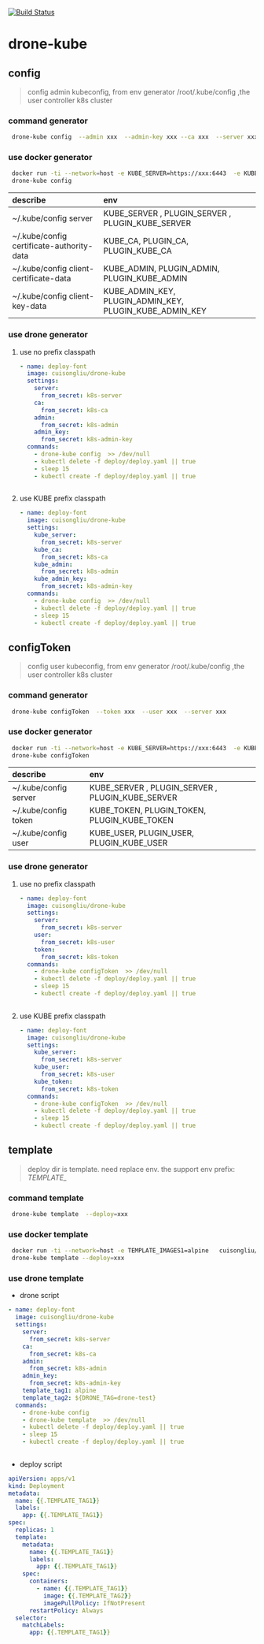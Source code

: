 [![Build Status](https://cloud.drone.io/api/badges/cuisongliu/drone-kube/status.svg)](https://cloud.drone.io/cuisongliu/drone-kube)

# drone-kube

## config

> config admin kubeconfig, from env generator /root/.kube/config ,the user controller k8s cluster

### command generator 


```bash
 drone-kube config  --admin xxx  --admin-key xxx --ca xxx  --server xxx
```

### use docker  generator

```bash
 docker run -ti --network=host -e KUBE_SERVER=https://xxx:6443  -e KUBE_CA=xxx  -e KUBE_ADMIN=xxx -e KUBE_ADMIN_KEY=xxx cuisongliu/drone-kube bash 
 drone-kube config
```

| describe | env |
| :--- | :---  |  
| ~/.kube/config  server | KUBE_SERVER , PLUGIN_SERVER , PLUGIN_KUBE_SERVER|  
| ~/.kube/config certificate-authority-data | KUBE_CA, PLUGIN_CA, PLUGIN_KUBE_CA|  
| ~/.kube/config client-certificate-data | KUBE_ADMIN, PLUGIN_ADMIN, PLUGIN_KUBE_ADMIN |  
| ~/.kube/config client-key-data | KUBE_ADMIN_KEY, PLUGIN_ADMIN_KEY, PLUGIN_KUBE_ADMIN_KEY |  

### use drone generator 
1. use no prefix classpath
    ```yaml
    - name: deploy-font
      image: cuisongliu/drone-kube
      settings:
        server:
          from_secret: k8s-server
        ca:
          from_secret: k8s-ca
        admin:
          from_secret: k8s-admin
        admin_key:
          from_secret: k8s-admin-key
      commands:
        - drone-kube config  >> /dev/null
        - kubectl delete -f deploy/deploy.yaml || true
        - sleep 15
        - kubectl create -f deploy/deploy.yaml || true
        
    ```

2. use KUBE prefix classpath

    ```yaml
    - name: deploy-font
      image: cuisongliu/drone-kube
      settings:
        kube_server:
          from_secret: k8s-server
        kube_ca:
          from_secret: k8s-ca
        kube_admin:
          from_secret: k8s-admin
        kube_admin_key:
          from_secret: k8s-admin-key
      commands:
        - drone-kube config  >> /dev/null
        - kubectl delete -f deploy/deploy.yaml || true
        - sleep 15
        - kubectl create -f deploy/deploy.yaml || true
    ```

## configToken

> config user kubeconfig, from env generator /root/.kube/config ,the user controller k8s cluster

### command generator 

```bash
 drone-kube configToken  --token xxx  --user xxx  --server xxx
```

### use docker  generator

```bash
 docker run -ti --network=host -e KUBE_SERVER=https://xxx:6443  -e KUBE_USER=xxx    -e KUBE_TOKEN=xxx cuisongliu/drone-kube bash 
 drone-kube configToken
```

| describe | env |
| :--- | :---  |  
| ~/.kube/config  server | KUBE_SERVER , PLUGIN_SERVER , PLUGIN_KUBE_SERVER|  
| ~/.kube/config  token | KUBE_TOKEN, PLUGIN_TOKEN, PLUGIN_KUBE_TOKEN |  
| ~/.kube/config  user | KUBE_USER, PLUGIN_USER, PLUGIN_KUBE_USER |  

### use drone generator 
1. use no prefix classpath
    ```yaml
    - name: deploy-font
      image: cuisongliu/drone-kube
      settings:
        server:
          from_secret: k8s-server
        user:
          from_secret: k8s-user
        token:
          from_secret: k8s-token
      commands:
        - drone-kube configToken  >> /dev/null
        - kubectl delete -f deploy/deploy.yaml || true
        - sleep 15
        - kubectl create -f deploy/deploy.yaml || true
        
    ```

2. use KUBE prefix classpath

    ```yaml
    - name: deploy-font
      image: cuisongliu/drone-kube
      settings:
        kube_server:
          from_secret: k8s-server
        kube_user:
          from_secret: k8s-user
        kube_token:
          from_secret: k8s-token
      commands:
        - drone-kube configToken  >> /dev/null
        - kubectl delete -f deploy/deploy.yaml || true
        - sleep 15
        - kubectl create -f deploy/deploy.yaml || true
    ```

## template

> deploy dir is template. need replace env.
> the support env prefix: *TEMPLATE_*

### command template 


```bash
 drone-kube template  --deploy=xxx  
```

### use docker  template

```bash
 docker run -ti --network=host -e TEMPLATE_IMAGES1=alpine   cuisongliu/drone-kube bash 
 drone-kube template --deploy=xxx
```

### use drone template 

- drone script
```yaml
- name: deploy-font
  image: cuisongliu/drone-kube
  settings:
    server:
      from_secret: k8s-server
    ca:
      from_secret: k8s-ca
    admin:
      from_secret: k8s-admin
    admin_key:
      from_secret: k8s-admin-key
    template_tag1: alpine
    template_tag2: ${DRONE_TAG=drone-test}
  commands:
    - drone-kube config
    - drone-kube template  >> /dev/null
    - kubectl delete -f deploy/deploy.yaml || true
    - sleep 15
    - kubectl create -f deploy/deploy.yaml || true
    
```

- deploy script
```yaml
apiVersion: apps/v1
kind: Deployment
metadata:
  name: {{.TEMPLATE_TAG1}}
  labels:
    app: {{.TEMPLATE_TAG1}}
spec:
  replicas: 1
  template:
    metadata:
      name: {{.TEMPLATE_TAG1}}
      labels:
        app: {{.TEMPLATE_TAG1}}
    spec:
      containers:
        - name: {{.TEMPLATE_TAG1}}
          image: {{.TEMPLATE_TAG2}}
          imagePullPolicy: IfNotPresent
      restartPolicy: Always
  selector:
    matchLabels:
      app: {{.TEMPLATE_TAG1}}
```
